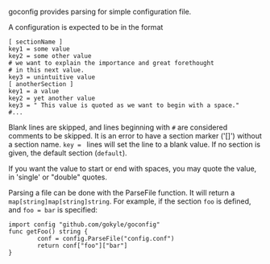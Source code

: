 goconfig provides parsing for simple configuration file.

A configuration is expected to be in the format

```
[ sectionName ]
key1 = some value
key2 = some other value
# we want to explain the importance and great forethought
# in this next value.
key3 = unintuitive value
[ anotherSection ]
key1 = a value
key2 = yet another value
key3 = " This value is quoted as we want to begin with a space."
#...
```

Blank lines are skipped, and lines beginning with `#` are considered
comments to be skipped. It is an error to have a section marker ('[]')
without a section name. `key = ` lines will set the line to a blank
value. If no section is given, the default section (`default`).

If you want the value to start or end with spaces, you may quote
the value, in 'single' or "double" quotes.

Parsing a file can be done with the ParseFile function. It will return
a `map[string]map[string]string`. For example, if the section `foo` is
defined, and `foo = bar` is specified:

```
import config "github.com/gokyle/goconfig"
func getFoo() string {
        conf = config.ParseFile("config.conf")
        return conf["foo"]["bar"]
}
```

